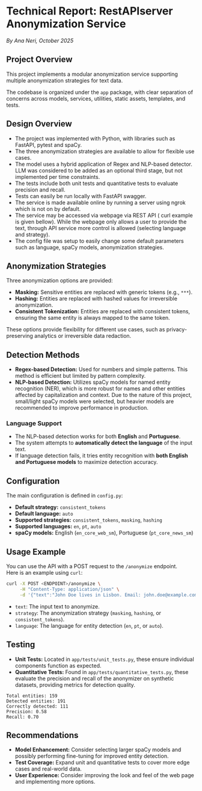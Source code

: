 # Technical Report: RestAPIserver Anonymization Service
*By Ana Neri, October 2025*

## Project Overview

This project implements a modular anonymization service supporting multiple anonymization strategies for text data. 

The codebase is organized under the `app` package, with clear separation of concerns across models, services, utilities, static assets, templates, and tests.

## Design Overview

* The project was implemented with Python, with libraries such as FastAPI, pytest and spaCy. 
* The three anonymization strategies are available to allow for flexible use cases. 
* The model uses a hybrid application of Regex and NLP-based detector. LLM was considered to be added as an optional third stage, but not implemented per time constraints. 
* The tests include both unit tests and quantitative tests to evaluate precision and recall.
* Tests can easily be run locally with FastAPI swagger. 
* The service is made available online by running a server using ngrok which is not on by default.
* The service may be accessed via webpage via REST API ( curl example is given bellow). While the webpage only allows a user to provide the text, through API service more control is allowed (selecting language and strategy).
* The config file was setup to easily change some default parameters such as language, spaCy models, anonymization strategies.

## Anonymization Strategies

Three anonymization options are provided:

- **Masking:** Sensitive entities are replaced with generic tokens (e.g., `***`).
- **Hashing:** Entities are replaced with hashed values for irreversible anonymization.
- **Consistent Tokenization:** Entities are replaced with consistent tokens, ensuring the same entity is always mapped to the same token.

These options provide flexibility for different use cases, such as privacy-preserving analytics or irreversible data redaction.

## Detection Methods

- **Regex-based Detection:** Used for numbers and simple patterns. This method is efficient but limited by pattern complexity.
- **NLP-based Detection:** Utilizes spaCy models for named entity recognition (NER), which is more robust for names and other entities affected by capitalization and context. Due to the nature of this project, small/light spaCy models were selected, but heavier models are recommended to improve performance in production.

### Language Support

- The NLP-based detection works for both **English** and **Portuguese**.
- The system attempts to **automatically detect the language** of the input text.
- If language detection fails, it tries entity recognition with **both English and Portuguese models** to maximize detection accuracy.

## Configuration

The main configuration is defined in `config.py`:
- **Default strategy:** `consistent_tokens`
- **Default language:** `auto`
- **Supported strategies:** `consistent_tokens`, `masking`, `hashing`
- **Supported languages:** `en`, `pt`, `auto`
- **spaCy models:** English (`en_core_web_sm`), Portuguese (`pt_core_news_sm`)

## Usage Example

You can use the API with a POST request to the `/anonymize` endpoint.  
Here is an example using `curl`:

```sh
curl -X POST <ENDPOINT>/anonymize \
     -H "Content-Type: application/json" \
     -d '{"text":"John Doe lives in Lisbon. Email: john.doe@example.com","strategy":"masking","language":"en"}'
```

- `text`: The input text to anonymize.
- `strategy`: The anonymization strategy (`masking`, `hashing`, or `consistent_tokens`).
- `language`: The language for entity detection (`en`, `pt`, or `auto`).

## Testing

- **Unit Tests:** Located in `app/tests/unit_tests.py`, these ensure individual components function as expected.
- **Quantitative Tests:** Found in `app/tests/quantitative_tests.py`, these evaluate the precision and recall of the anonymizer on synthetic datasets, providing metrics for detection quality.

```
Total entities: 159
Detected entities: 191
Correctly detected: 111
Precision: 0.58
Recall: 0.70
```

## Recommendations

- **Model Enhancement:** Consider selecting larger spaCy models and possibly performing fine-tuning for improved entity detection.
- **Test Coverage:** Expand unit and quantitative tests to cover more edge cases and real-world data.
- **User Experience:** Consider improving the look and feel of the web page and implementing more options.
